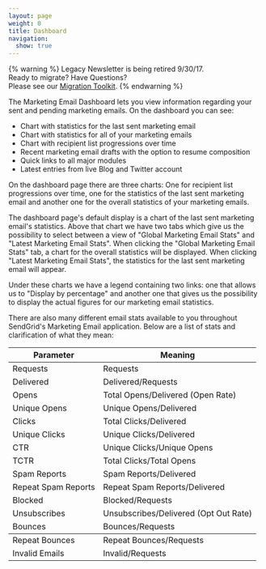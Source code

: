 ```yaml
---
layout: page
weight: 0
title: Dashboard
navigation:
  show: true
---
```

{% warning %}
Legacy Newsletter is being retired 9/30/17.<br />
Ready to migrate? Have Questions?<br />
Please see our [Migration Toolkit]({{root_url}}/User_Guide/Legacy_Newsletter/Legacy_Newsletter_Migration/index.html).
{% endwarning %}

The Marketing Email Dashboard lets you view information regarding your sent and pending marketing emails. On the dashboard you can see:

-   Chart with statistics for the last sent marketing email
-   Chart with statistics for all of your marketing emails
-   Chart with recipient list progressions over time
-   Recent marketing email drafts with the option to resume composition
-   Quick links to all major modules
-   Latest entries from live Blog and Twitter account

On the dashboard page there are three charts: One for recipient list progressions over time, one for the statistics of the last sent marketing email and another one for the overall statistics of your marketing emails.

The dashboard page's default display is a chart of the last sent marketing email's statistics. Above that chart we have two tabs which give us the possibility to select between a view of "Global Marketing Email Stats" and "Latest Marketing Email Stats". When clicking the "Global Marketing Email Stats" tab, a chart for the overall statistics will be displayed. When clicking "Latest Marketing Email Stats", the statistics for the last sent marketing email will appear.

Under these charts we have a legend containing two links: one that allows us to "Display by percentage" and another one that gives us the possibility to display the actual figures for our marketing email statistics.

There are also many different email stats available to you throughout SendGrid's Marketing Email application. Below are a list of stats and clarification of what they mean:

<table class="table table-bordered table-striped">
   <thead>
      <tr>
         <th>Parameter</th>
         <th>Meaning</th>
      </tr>
   </thead>
   <tbody>
      <tr>
         <td>Requests</td>
         <td>Requests</td>
      </tr>
      <tr>
         <td>Delivered</td>
         <td>Delivered/Requests</td>
      </tr>
      <tr>
         <td>Opens</td>
         <td>Total Opens/Delivered (Open Rate)</td>
      </tr>
      <tr>
         <td>Unique Opens</td>
         <td>Unique Opens/Delivered</td>
      </tr>
      <tr>
         <td>Clicks</td>
         <td>Total Clicks/Delivered</td>
      </tr>
      <tr>
         <td>Unique Clicks</td>
         <td>Unique Clicks/Delivered</td>
      </tr>
      <tr>
         <td>CTR</td>
         <td>Unique Clicks/Unique Opens</td>
      </tr>
      <tr>
         <td>TCTR</td>
         <td>Total Clicks/Total Opens</td>
      </tr>
      <tr>
         <td>Spam Reports</td>
         <td>Spam Reports/Delivered</td>
      </tr>
      <tr>
         <td>Repeat Spam Reports</td>
         <td>Repeat Spam Reports/Delivered</td>
      </tr>
      <tr>
         <td>Blocked</td>
         <td>Blocked/Requests</td>
      </tr>
      <tr>
         <td>Unsubscribes</td>
         <td>Unsubscribes/Delivered (Opt Out Rate)</td>
      </tr>
      <tr>
         <td>Bounces</td>
         <td>Bounces/Requests</td>
      </tr>
   </tbody>
   <tr>
      <td>Repeat Bounces</td>
      <td>Repeat Bounces/Requests</td>
   </tr>
   <tr>
      <td>Invalid Emails</td>
      <td>Invalid/Requests</td>
   </tr>
</table>

